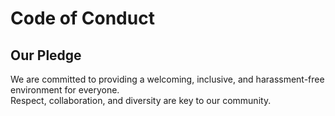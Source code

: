 # Code of Conduct  
## Our Pledge  
We are committed to providing a welcoming, inclusive, and harassment-free environment for everyone.  
Respect, collaboration, and diversity are key to our community.
